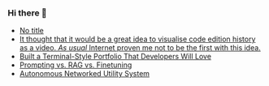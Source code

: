 ### Hi there 👋

<!-- daily.dev BOOKMARKS:START -->
- [No title](https://app.daily.dev/posts/kZDlXYr2E?utm_source=rss&utm_medium=bookmarks&utm_campaign=PnGboN99PhXCxFrWGGg2C)
- [It thought that it would be a great idea to visualise code edition history as a video. *As usual* Internet proven me not to be the first with this idea.](https://app.daily.dev/posts/30I6ujNc6?utm_source=rss&utm_medium=bookmarks&utm_campaign=PnGboN99PhXCxFrWGGg2C)
- [Built a Terminal-Style Portfolio That Developers Will Love](https://app.daily.dev/posts/iFSxUvf15?utm_source=rss&utm_medium=bookmarks&utm_campaign=PnGboN99PhXCxFrWGGg2C)
- [Prompting vs. RAG vs. Finetuning](https://app.daily.dev/posts/0iuUdm8Gy?utm_source=rss&utm_medium=bookmarks&utm_campaign=PnGboN99PhXCxFrWGGg2C)
- [Autonomous Networked Utility System](https://app.daily.dev/posts/8TFcWpJia?utm_source=rss&utm_medium=bookmarks&utm_campaign=PnGboN99PhXCxFrWGGg2C)
<!-- daily.dev BOOKMARKS:END -->

<!--
**dinesh4monto/dinesh4monto** is a ✨ _special_ ✨ repository because its `README.md` (this file) appears on your GitHub profile.

Here are some ideas to get you started:

- 🔭 I’m currently working on ...
- 🌱 I’m currently learning ...
- 👯 I’m looking to collaborate on ...
- 🤔 I’m looking for help with ...
- 💬 Ask me about ...
- 📫 How to reach me: ...
- 😄 Pronouns: ...
- ⚡ Fun fact: ...
-->
